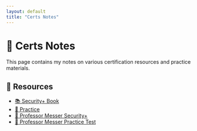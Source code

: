 ```yaml
---
layout: default
title: "Certs Notes"
---
```


# 📜 Certs Notes

This page contains my notes on various certification resources and practice materials.

## 📌 Resources

- [📚 Security+ Book](./certs/security-plus-book.md)
- [📝 Practice](./certs/practice.md)
- [🎥 Professor Messer Security+](./certs/professor-messer-security-plus.md)
- [📝 Professor Messer Practice Test](./certs/professor-messer-practice-test.md)
